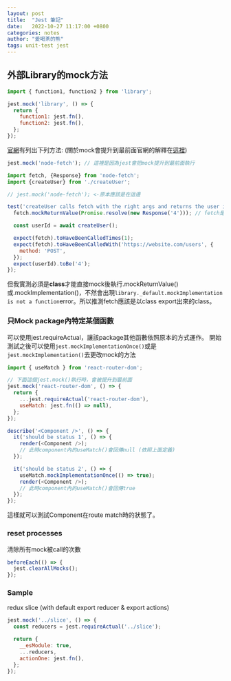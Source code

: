 ```yaml
---
layout: post
title:  "Jest 筆記"
date:   2022-10-27 11:17:00 +0800
categories: notes
author: "愛喝茶的熊"
tags: unit-test jest
---
```

## 外部Library的mock方法

```js
import { function1, function2 } from 'library';

jest.mock('library', () => {
  return {
    function1: jest.fn(),
    function2: jest.fn(),
  };
});
```

[官網](https://jestjs.io/docs/bypassing-module-mocks)有列出下列方法:
(關於mock會提升到最前面官網的解釋在[這裡](https://jestjs.io/docs/es6-class-mocks#calling-jestmock-with-the-module-factory-parameter))

```js
jest.mock('node-fetch'); // 這裡是因為jest會把mock提升到最前面執行

import fetch, {Response} from 'node-fetch';
import {createUser} from './createUser';

// jest.mock('node-fetch'); <-原本應該是在這邊

test('createUser calls fetch with the right args and returns the user id', async () => {
  fetch.mockReturnValue(Promise.resolve(new Response('4'))); // fetch是class

  const userId = await createUser();

  expect(fetch).toHaveBeenCalledTimes(1);
  expect(fetch).toHaveBeenCalledWith('https://website.com/users', {
    method: 'POST',
  });
  expect(userId).toBe('4');
});
```

但我實測必須是**class**才能直接mock後執行.mockReturnValue()或.mockImplementation()，不然會出現`library._default.mockImplementation is not a function`error。所以推測fetch應該是以class export出來的class。

### 只Mock package內特定某個函數

可以使用jest.requireActual，讓該package其他函數依照原本的方式運作。
開始測試之後可以使用`jest.mockImplementationOnce()`或是`jest.mockImplementation()`去更改mock的方法

```js
import { useMatch } from 'react-router-dom';

// 下面這個jest.mock()執行時，會被提升到最前面
jest.mock('react-router-dom', () => {
  return {
    ...jest.requireActual('react-router-dom'),
    useMatch: jest.fn(() => null),
  };
});

describe('<Component />', () => {
  it('should be status 1', () => {
    render(<Component />);
    // 此時component內的useMatch()會回傳null (依照上面定義)
  });

  it('should be status 2', () => {
    useMatch.mockImplementationOnce(() => true);
    render(<Component />);
    // 此時component內的useMatch()會回傳true
  });
});
```

這樣就可以測試Component在route match時的狀態了。

### reset processes

清除所有mock被call的次數

```js
beforeEach(() => {
  jest.clearAllMocks();
});
```

### Sample

redux slice (with default export reducer & export actions)

```js
jest.mock('../slice', () => {
  const reducers = jest.requireActual('../slice');

  return {
    __esModule: true,
    ...reducers,
    actionOne: jest.fn(),
  };
});
```
